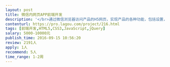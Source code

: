 ```yaml
---                
layout: post       
title: 微信内网页APP前端开发           
description: '</br>通过微信浏览器访问产品的H5网页，实现产品的各种功能，包括设置，投资，发帖，图表显示</br></br>样式与设计需要保持高度一致，需要能够兼容多种机型的显示</br></br>需要能够有时间安排现场联调</br>'     
contenturl: https://pro.lagou.com/project/216.html      
tags: [前端开发,HTML5,CSS3,JavaScript,jQuery]            
salary: 5000-10000元          
publish_time: 2016-09-15 10:56:20         
review: 2191人                   
apply: 1人                   
recommend: 5人                   
time_range: 1-2周              
---                 
```

